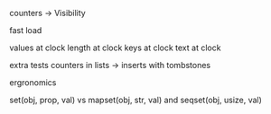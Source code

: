 
counters -> Visibility

fast load

values at clock
length at clock
keys at clock
text at clock

extra tests
  counters in lists -> inserts with tombstones

ergronomics

  set(obj, prop, val) vs mapset(obj, str, val) and seqset(obj, usize, val)

